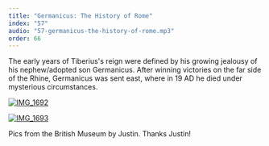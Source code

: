 ```yaml
---
title: "Germanicus: The History of Rome"
index: "57"
audio: "57-germanicus-the-history-of-rome.mp3"
order: 66
---
```


The early years of Tiberius's reign were defined by his growing jealousy of his nephew/adopted son Germanicus. After winning victories on the far side of the Rhine, Germanicus was sent east, where in 19 AD he died under mysterious circumstances.

[![IMG_1692](http://thehistoryofrome.typepad.com/.a/6a01053629a711970c011570c71258970b-800wi "IMG_1692")](http://thehistoryofrome.typepad.com/.a/6a01053629a711970c011570c71258970b-pi)

[![IMG_1693](http://thehistoryofrome.typepad.com/.a/6a01053629a711970c01156fd233da970c-800wi "IMG_1693")](http://thehistoryofrome.typepad.com/.a/6a01053629a711970c01156fd233da970c-pi)

Pics from the British Museum by Justin. Thanks Justin!
